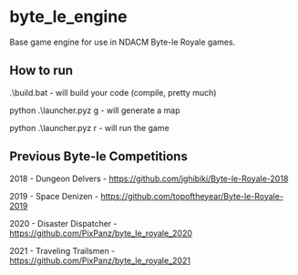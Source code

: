 # byte_le_engine
Base game engine for use in NDACM Byte-le Royale games.

## How to run

.\build.bat - will build your code (compile, pretty much)

python .\launcher.pyz g - will generate a map 

python .\launcher.pyz r - will run the game

## Previous Byte-le Competitions

2018 - Dungeon Delvers - https://github.com/jghibiki/Byte-le-Royale-2018

2019 - Space Denizen - https://github.com/topoftheyear/Byte-le-Royale-2019

2020 - Disaster Dispatcher - https://github.com/PixPanz/byte_le_royale_2020

2021 - Traveling Trailsmen - https://github.com/PixPanz/byte_le_royale_2021
